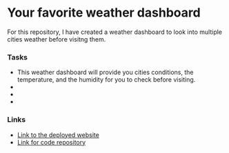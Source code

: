 # Your favorite weather dashboard

For this repository, I have created a weather dashboard to look into multiple cities weather before visitng them. 

### Tasks

* This weather dashboard will provide you cities conditions, the temperature, and the humidity for you to check before visiting.
* 
* 
* 

### Links

* <a href="https://tanyaleepr.github.io/weather-dashboard//"> Link to the deployed website </a>
* <a href="https://github.com/tanyaleepr/weather-dashboard"> Link for code repository </a>
